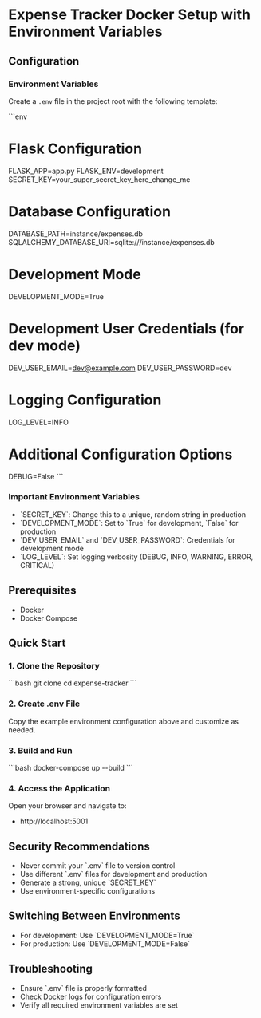 # Expense Tracker Docker Setup with Environment Variables

## Configuration

### Environment Variables
Create a `.env` file in the project root with the following template:

\`\`\`env
# Flask Configuration
FLASK_APP=app.py
FLASK_ENV=development
SECRET_KEY=your_super_secret_key_here_change_me

# Database Configuration
DATABASE_PATH=instance/expenses.db
SQLALCHEMY_DATABASE_URI=sqlite:///instance/expenses.db

# Development Mode
DEVELOPMENT_MODE=True

# Development User Credentials (for dev mode)
DEV_USER_EMAIL=dev@example.com
DEV_USER_PASSWORD=dev

# Logging Configuration
LOG_LEVEL=INFO

# Additional Configuration Options
DEBUG=False
\`\`\`

### Important Environment Variables
- \`SECRET_KEY\`: Change this to a unique, random string in production
- \`DEVELOPMENT_MODE\`: Set to \`True\` for development, \`False\` for production
- \`DEV_USER_EMAIL\` and \`DEV_USER_PASSWORD\`: Credentials for development mode
- \`LOG_LEVEL\`: Set logging verbosity (DEBUG, INFO, WARNING, ERROR, CRITICAL)

## Prerequisites
- Docker
- Docker Compose

## Quick Start

### 1. Clone the Repository
\`\`\`bash
git clone <your-repo-url>
cd expense-tracker
\`\`\`

### 2. Create .env File
Copy the example environment configuration above and customize as needed.

### 3. Build and Run
\`\`\`bash
docker-compose up --build
\`\`\`

### 4. Access the Application
Open your browser and navigate to:
- http://localhost:5001

## Security Recommendations
- Never commit your \`.env\` file to version control
- Use different \`.env\` files for development and production
- Generate a strong, unique \`SECRET_KEY\`
- Use environment-specific configurations

## Switching Between Environments
- For development: Use \`DEVELOPMENT_MODE=True\`
- For production: Use \`DEVELOPMENT_MODE=False\`

## Troubleshooting
- Ensure \`.env\` file is properly formatted
- Check Docker logs for configuration errors
- Verify all required environment variables are set

